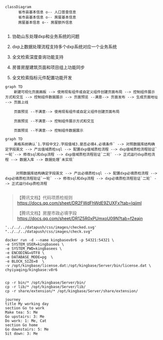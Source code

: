 ```mermaid
classDiagram
	  省市县基本信息 o-- 人口普查信息
      省市县基本信息 o-- 房屋基本信息
      房屋基本信息 o-- 房屋额外信息
      
```







1. 协助山东处理dxp和业务系统的问题
2. dxp上数据处理流程支持多个dxp系统对应一个业务系统
3. 全文检索深度查询功能支持



1. 房普房屋建筑页面和项目组上功能同步
2. 全文检索指标元件配置功能开发







```mermaid
graph TD
    新建可视化页面画板 --> 使用现有组件或自定义组件创建页面布局 --> 控制组件展示方式和交互 --> 控制组件数据展示 --> 页面预览 --满意--> 页面发布 --> 生成页面地址 --> 页面上线
   
    页面预览 --不满意--> 使用现有组件或自定义组件创建页面布局
    
    页面预览 --不满意--> 控制组件展示方式和交互
    
    页面预览 --不满意--> 控制组件数据展示

```







```mermaid
graph TD
    奥格系统确认`1.字段中文2.字段值域3.是否必填4.必填条件` --> 对照数据库结构确定字段英文 --> 产出值域质检sql --> 配置dxp值域质检流程 --> dxp值域质检流程验证`一轮`--> 修改sql和dxp流程 --> dxp值域质检流程验证`二轮` --> 正式运行dxp质检流程 --> 数据入库 --> 数据处理`未实现`
    
    
     对照数据库结构确定字段英文 --> 产出必填质检sql --> 配置dxp必填质检流程 --> dxp必填质检流程验证`一轮` --> 修改sql和dxp流程 --> dxp必填质检流程验证`二轮` --> 正式运行dxp质检流程
    
```

> 【腾讯文档】代码项质检规则
> https://docs.qq.com/sheet/DR2FWdFhWdE9ZUXFx?tab=lqjjml
>
> 【腾讯文档】房屋市政必填字段
> https://docs.qq.com/sheet/DR1Z5R0xPUmxoU09N?tab=f2eajn





```
'../../../datapush/css/images/checked.svg'
"../../../datapush/css/images/check.svg"
```





```
docker run -d --name kingbasev8r6 -p 54321:54321 \
-e SYSTEM_USER=kingbasees \
-e SYSTEM_PWD=kingbasees \
-e ENCODING=UTF8 \
-e DATABASE_MODE=pg  \
-e BLOCK_SIZE=8  \
-v /opt/kingbase/license.dat:/opt/kingbase/Server/bin/license.dat \
chyiyaqing/kingbase:v8r6


cp -r bin/* /opt/kingbase/Server/bin/
cp -r lib/* /opt/kingbase/Server/lib/
cp -r share/extension/* /opt/kingbase/Server/share/extension/
```

```mermaid
journey
title My working day
section Go to work
Make tea: 5: Me
Go upstairs: 3: Me
Do work: 1: Me, Cat
section Go home
Go downstairs: 5: Me
Sit down: 3: Me
```
